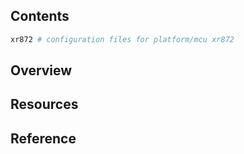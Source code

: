 ## Contents

```sh
xr872 # configuration files for platform/mcu xr872
```

## Overview

## Resources

## Reference
